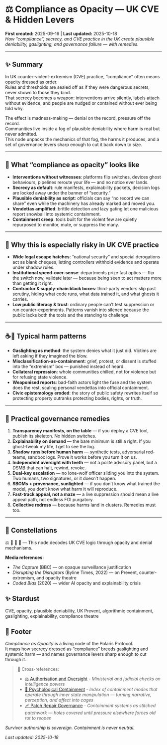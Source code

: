 # ⚖️ Compliance as Opacity — UK CVE & Hidden Levers  
**First created:** 2025-09-16 | **Last updated:** 2025-10-18  
*How “compliance”, secrecy, and CVE practice in the UK create plausible deniability, gaslighting, and governance failure — with remedies.*  

---

## ✨ Summary  
In UK counter-violent-extremism (CVE) practice, “compliance” often means opacity dressed as order.  
Rules and thresholds are sealed off as if they were dangerous secrets, never shown to those they bind.  
That secrecy becomes a weapon: interventions arrive silently, labels attach without evidence, and people are nudged or contained without ever being told why.

The effect is madness-making — denial on the record, pressure off the record.  
Communities live inside a fog of plausible deniability where harm is real but never admitted.  
This node unpacks the mechanics of that fog, the harms it produces, and a set of governance levers sharp enough to cut it back down to size.

---

## 🥸 What “compliance as opacity” looks like  
- **Interventions without witnesses**: platforms flip switches, devices ghost behaviours, pipelines reroute your life — and no notice ever lands.  
- **Secrecy as default**: rule manifests, explainability packets, decision logs are locked away under the banner of “security.”  
- **Plausible deniability as script**: officials can say “no record we can share” even while the machinery has already marked and moved you.  
- **Vendettas amplified**: brittle detection and lazy gating let one malicious report snowball into systemic containment.  
- **Containment creep**: tools built for the violent few are quietly repurposed to monitor, mute, or suppress the many.  

---

## 🧨 Why this is especially risky in UK CVE practice  
- **Wide legal escape hatches**: “national security” and special derogations act as blank cheques, letting controllers withhold evidence and operate under shadow rules.  
- **Institutional speed-over-sense**: departments prize fast optics — flip the switch now, validate later — because being seen to act matters more than getting it right.  
- **Contractor & supply-chain black boxes**: third-party vendors slip past scrutiny, hiding what code runs, what data trained it, and what ghosts it carries.  
- **Low public literacy & trust**: ordinary people can’t test suppression or run counter-experiments. Patterns vanish into silence because the public lacks both the tools and the standing to challenge.  

---

## ☕️🐂 Typical harm patterns  
- **Gaslighting as method**: the system denies what it just did. Victims are left asking if they imagined the blow.  
- **Misclassification-as-containment**: grief, protest, or dissent is stuffed into the “extremism” box — punished instead of heard.  
- **Collateral repression**: whole communities chilled, not for violence but for refusing state violence.  
- **Weaponised reports**: bad-faith actors light the fuse and the system does the rest, scaling personal vendettas into official containment.  
- **Civic epistemology eroded**: the story of public safety rewrites itself so protecting property outranks protecting bodies, rights, or truth.  

---

## 🧿 Practical governance remedies   
1. **Transparency manifests, on the table** — if you deploy a CVE tool, publish its skeleton. No hidden switches.  
2. **Explainability on demand** — the bare minimum is still a right. If you ghost-tweak my life, I get to see the log.  
3. **Shadow runs before human harm** — synthetic tests, adversarial red-teams, sandbox logs. Prove it works before you turn it on us.  
4. **Independent oversight with teeth** — not a polite advisory panel, but a DSMB that can halt, rewind, revoke.  
5. **Dual-key escalation** — no lone-wolf officer sliding you into the system. Two humans, two signatures, or it doesn’t happen.  
6. **SBOMs + provenance, sunlighted** — if you don’t know what trained the model, you don’t know what harm it will reproduce.  
7. **Fast-track appeal, not a maze** — a live suppression should mean a live appeal path, not endless FOI purgatory.  
8. **Collective redress** — because harms land in clusters. Remedies must too.  

---

## 🌌 Constellations  
⚖️ 🧠 🔮 🔏 — This node decodes UK CVE logic through opacity and denial mechanisms.

**Media references:**  
- *The Capture* (BBC) — on opaque surveillance justification  
- *Disrupting the Disruptors* (Byline Times, 2022) — on Prevent, counter-extremism, and opacity theatre  
- *Coded Bias* (2020) — wider AI opacity and explainability crisis

## ✨ Stardust  
CVE, opacity, plausible deniability, UK Prevent, algorithmic containment, gaslighting, explainability, compliance theatre

## 🏮 Footer  

*Compliance as Opacity* is a living node of the Polaris Protocol.  
It maps how secrecy dressed as “compliance” breeds gaslighting and systemic harm — and names governance levers sharp enough to cut through it.

> 📡 Cross-references:
> 
> - [⚖️ Authorisation and Oversight](./⚖️_authorisation_and_oversight.md) - *Ministerial and judicial checks on intelligence powers*  
> - [🧠 Psychological Containment](../../../Metadata_Sabotage_Network/Narrative_And_Psych_Ops/🧠_Psychological_Containment/README.md) - *Index of containment modes that operate through inner state manipulation — turning narrative, perception, and affect into cages*   
> - [🩹 Patch Repair Governance](../💫_Containment_Logic/🩹_patch_repair_governance.md) - *Containment systems as stitched patchwork — holes covered until pressure elsewhere forces old rot to reopen*  

*Survivor authorship is sovereign. Containment is never neutral.*  

_Last updated: 2025-10-18_
